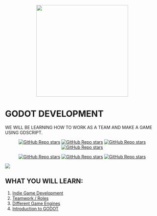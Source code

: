 <div align="center">
    <img src="https://upload.wikimedia.org/wikipedia/commons/5/5a/Godot_logo.svg" width="300"> <br>
</div>

# GODOT DEVELOPMENT

WE WILL BE LEARNING HOW TO WORK AS A TEAM AND MAKE A GAME USING GDSCRIPT.

<div style="margin:0; padding:0;" align="center">

[![GitHub Repo stars](https://img.shields.io/badge/-PAGE-3d8fcc)](https://godotengine.org/)
[![GitHub Repo stars](https://img.shields.io/badge/-SOCIAL-282828)](https://twitter.com/godotengine)
[![GitHub Repo stars](https://img.shields.io/badge/-SUPPORT-f96854)](https://fund.godotengine.org/)
[![GitHub Repo stars](https://img.shields.io/badge/-YOUTUBE-FF0000)](https://www.youtube.com/@GodotEngineOfficial)

</div>

<div align="center" margin:0;padding:0;">

[![GitHub Repo stars](https://img.shields.io/badge/-DOCS-9e9e9e)](https://docs.godotengine.org/en/stable/)
[![GitHub Repo stars](https://img.shields.io/badge/-UPDATES-ffcd00)](https://youtu.be/wHXJPaj6988?si=-bDy0gMy2CCU5L_Q)
[![GitHub Repo stars](https://img.shields.io/badge/-SOURCE-7f4fc9)](https://github.com/VILHALVA/CURSO-DE-GODOT)

</div>

![](https://i.imgur.com/waxVImv.png)

## WHAT YOU WILL LEARN:

1. [Indie Game Development](course/1.%20indie%20game%20development/README.md)
2. [Teamwork / Roles](course/2.%20team/README.md)
3. [Different Game Engines](course/3.%20game%20engines/README.md)
4. [Introduction to GODOT](course/4.%20intro%20to%20godot/README.md)